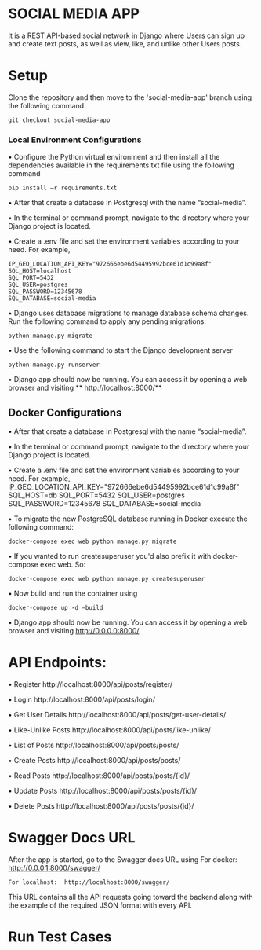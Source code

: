 # SOCIAL MEDIA APP
It is a REST API-based social network in Django where Users can sign up and create text posts, as well as view, like, and unlike other Users posts.

# Setup
Clone the repository and then move to the 'social-media-app' branch using the following command

	git checkout social-media-app

### Local Environment Configurations
•	Configure the Python virtual environment and then install all the dependencies available in the requirements.txt file using the following command

	pip install –r requirements.txt

•	After that create a database in Postgresql with the name “social-media”. 

•	In the terminal or command prompt, navigate to the directory where your Django project is located.

•	Create a .env file and set the environment variables according to your need. For example,

	IP_GEO_LOCATION_API_KEY="972666ebe6d54495992bce61d1c99a8f"
	SQL_HOST=localhost
	SQL_PORT=5432
	SQL_USER=postgres
	SQL_PASSWORD=12345678
	SQL_DATABASE=social-media

•	Django uses database migrations to manage database schema changes. Run the following command to apply any pending migrations:

	python manage.py migrate

•	Use the following command to start the Django development server

	python manage.py runserver

•	Django app should now be running. You can access it by opening a web browser and visiting ** http://localhost:8000/**



## Docker Configurations
•	After that create a database in Postgresql with the name “social-media”. 

•	In the terminal or command prompt, navigate to the directory where your Django project is located.

•	Create a .env file and set the environment variables according to your need. For example,
	IP_GEO_LOCATION_API_KEY="972666ebe6d54495992bce61d1c99a8f"
	SQL_HOST=db
	SQL_PORT=5432
	SQL_USER=postgres
	SQL_PASSWORD=12345678
	SQL_DATABASE=social-media	

•	To migrate the new PostgreSQL database running in Docker execute the following command:

	docker-compose exec web python manage.py migrate

•	If you wanted to run createsuperuser you'd also prefix it with docker-compose exec web. So:

	docker-compose exec web python manage.py createsuperuser

•	Now build and run the container using

	docker-compose up -d –build

•	Django app should now be running. You can access it by opening a web browser and visiting http://0.0.0.0:8000/



# API Endpoints:
•	Register
	http://localhost:8000/api/posts/register/

•	Login 
	http://localhost:8000/api/posts/login/

•	Get User Details
	http://localhost:8000/api/posts/get-user-details/

•	Like-Unlike Posts
        http://localhost:8000/api/posts/like-unlike/

•	List of Posts
	http://localhost:8000/api/posts/posts/

•	Create Posts
	http://localhost:8000/api/posts/posts/

•	Read Posts
	http://localhost:8000/api/posts/posts/{id}/
	
•	Update Posts
	http://localhost:8000/api/posts/posts/{id}/

•	Delete Posts
	http://localhost:8000/api/posts/posts/{id}/


# Swagger Docs URL
After the app is started, go to the Swagger docs URL using
	For docker:	http://0.0.0.1:8000/swagger/

	For localhost:	http://localhost:8000/swagger/

This URL contains all the API requests going toward the backend along with the example of the required JSON format with every API.

# Run Test Cases
